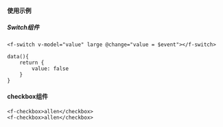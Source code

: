 #### 使用示例

##### Switch组件

```vue
<f-switch v-model="value" large @change="value = $event"></f-switch>

data(){
    return {
        value: false
    }
}
```

#### checkbox组件

```vue
<f-checkbox>allen</checkbox>
<f-checkbox>allen</checkbox>
```